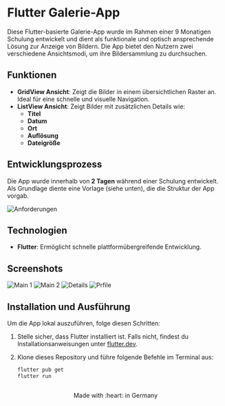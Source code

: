 # Flutter Galerie-App

Diese Flutter-basierte Galerie-App wurde im Rahmen einer 9 Monatigen Schulung entwickelt und dient als funktionale und optisch ansprechende Lösung zur Anzeige von Bildern. Die App bietet den Nutzern zwei verschiedene Ansichtsmodi, um ihre Bildersammlung zu durchsuchen.

## Funktionen

- **GridView Ansicht**: Zeigt die Bilder in einem übersichtlichen Raster an. Ideal für eine schnelle und visuelle Navigation.
- **ListView Ansicht**: Zeigt Bilder mit zusätzlichen Details wie:
  - **Titel**
  - **Datum**
  - **Ort**
  - **Auflösung**
  - **Dateigröße**

## Entwicklungsprozess

Die App wurde innerhalb von **2 Tagen** während einer Schulung entwickelt. Als Grundlage diente eine Vorlage (siehe unten), die die Struktur der App vorgab.

![Anforderungen](https://github.com/arthur892/ts_4_6_1_bildgalerie/blob/main/screenshots/anforderung.png)



## Technologien

- **Flutter**: Ermöglicht schnelle plattformübergreifende Entwicklung.

## Screenshots

![Main 1](https://github.com/arthur892/ts_4_6_1_bildgalerie/blob/main/screenshots/gridview.png)
![Main 2](https://github.com/arthur892/ts_4_6_1_bildgalerie/blob/main/screenshots/listview.png)
![Details](https://github.com/arthur892/ts_4_6_1_bildgalerie/blob/main/screenshots/details.png)
![Prfile](https://github.com/arthur892/ts_4_6_1_bildgalerie/blob/main/screenshots/profile.png)

## Installation und Ausführung

Um die App lokal auszuführen, folge diesen Schritten:

1. Stelle sicher, dass Flutter installiert ist. Falls nicht, findest du Installationsanweisungen unter [flutter.dev](https://flutter.dev/).
2. Klone dieses Repository und führe folgende Befehle im Terminal aus:

   ```bash
   flutter pub get
   flutter run



<p align="center">
Made with :heart: in Germany
</p>










